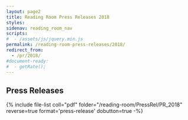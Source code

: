 ```yaml
---
layout: page2
title: Reading Room Press Releases 2018
styles:
sidenav: reading_room_nav
scripts:
#  - /assets/js/jquery.min.js
permalink: /reading-room-press-releases/2018/
redirect_from:
  - /pr/2018/
#document-ready:
#  - getRate();
---
```


## Press Releases

{% include file-list coll="pdf" folder="/reading-room/PressRel/PR_2018" reverse=true format='press-release' dobutton=true -%}

<!-- CONTENT END -->
